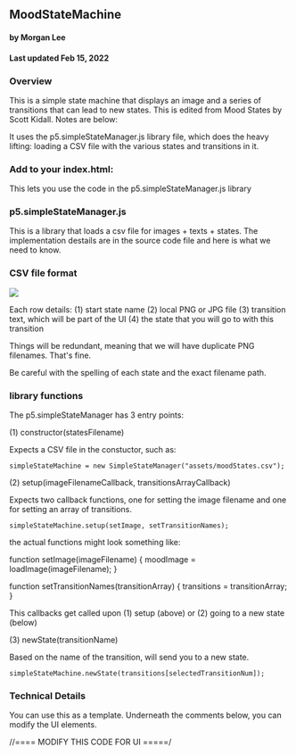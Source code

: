 ## MoodStateMachine
#### by Morgan Lee
#### Last updated Feb 15, 2022


### Overview
This is a simple state machine that displays an image and a series of transitions that can lead to new states. This is edited from Mood States by Scott Kidall. Notes are below:

It uses the p5.simpleStateManager.js library file, which does the heavy lifting: loading a CSV file with the various states and transitions in it.

### Add to your index.html:

 <script src="p5.simpleStateManager.js"></script>

 This lets you use the code in the p5.simpleStateManager.js library

### p5.simpleStateManager.js

 This is a library that loads a csv file for images + texts + states. The implementation destails are in the source code file and here is what we need to know.

### CSV file format
![](csv_format.jpg)

Each row details:
(1) start state name
(2) local PNG or JPG file
(3) transition text, which will be part of the UI
(4) the state that you will go to with this transition

Things will be redundant, meaning that we will have duplicate PNG filenames. That's fine.

Be careful with the spelling of each state and the exact filename path.

### library functions

The p5.simpleStateManager has 3 entry points:

(1) constructor(statesFilename)

Expects a CSV file in the constuctor, such as:

`simpleStateMachine = new SimpleStateManager("assets/moodStates.csv");
`

(2) setup(imageFilenameCallback, transitionsArrayCallback)

Expects two callback functions, one for setting the image filename and one for setting an array of transitions.

`simpleStateMachine.setup(setImage, setTransitionNames);`

the actual functions might look something like:

function setImage(imageFilename) {
  moodImage = loadImage(imageFilename);
} 

function setTransitionNames(transitionArray) {
  transitions = transitionArray;
}


This callbacks get called upon (1) setup (above) or (2) going to a new state (below)


(3) newState(transitionName)

Based on the name of the transition, will send you to a new state. 

 `simpleStateMachine.newState(transitions[selectedTransitionNum]);
 `
### Technical Details


You can use this as a template. Underneath the comments below, you can modify the UI elements.

//==== MODIFY THIS CODE FOR UI =====/

